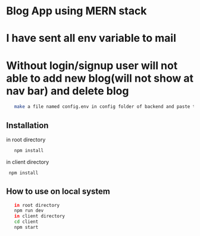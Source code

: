 # Blog App using MERN stack

# I have sent all env variable to mail

# Without login/signup user will not able to add new blog(will not show at nav bar) and delete blog

```bash
   make a file named config.env in config folder of backend and paste the env variable which I have sent to mail
```

## Installation

in root directory

```bash
   npm install
```

in client directory

```bash
 npm install

```

## How to use on local system

```bash
   in root directory
   npm run dev
   in client directory
   cd client
   npm start

```
